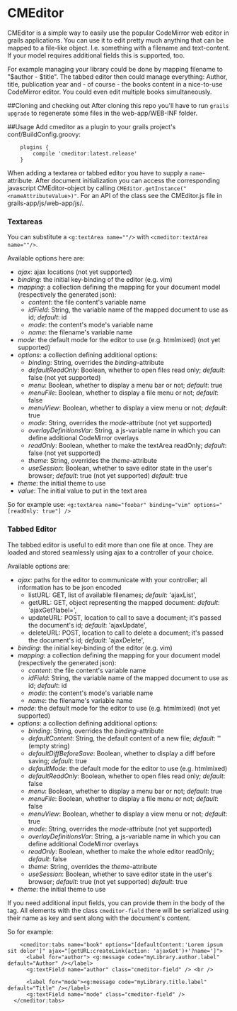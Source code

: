 # CMEditor
CMEditor is a simple way to easily use the popular CodeMirror web editor in grails applications. You can use it to edit pretty much anything that can be mapped to a file-like object. I.e. something with a filename and text-content.
If your model requires additional fields this is supported, too.

For example managing your library could be done by mapping filename to "$author - $title". The tabbed editor then could manage everything: Author, title, publication year and - of course - the books content in a nice-to-use CodeMirror editor. You could even edit multiple books simultaneously.

##Cloning and checking out
After cloning this repo you'll have to run `grails upgrade` to regenerate some files in the web-app/WEB-INF folder.

##Usage
Add cmeditor as a plugin to your grails project's conf/BuildConfig.groovy:
```
    plugins {
        compile 'cmeditor:latest.release'
    }
```

When adding a textarea or tabbed editor you have to supply a `name`-attribute. After document initialization you can access the corresponding javascript CMEditor-object by calling `CMEditor.getInstance("<nameAttributeValue>)"`. For an API of the class see the CMEditor.js file in grails-app/js/web-app/js/.
### Textareas
You can substitute a `<g:textArea name=""/>` with `<cmeditor:textArea name=""/>`.

Available options here are:
  * _ajax_: ajax locations (not yet supported)
  * _binding_: the initial key-binding of the editor (e.g. vim)
  * _mapping_: a collection defining the mapping for your document model (respectively the generated json):
    * _content_: the file content's variable name
    * _idField_: String, the variable name of the mapped document to use as id; _default_: id
    * _mode_: the content's mode's variable name
    * _name_: the filename's variable name
  * _mode_:    the default mode for the editor to use (e.g. htmlmixed) (not yet supported)
  * _options_: a collection defining additional options:
    * _binding_: String, overrides the _binding_-attribute
    * _defaultReadOnly_: Boolean, whether to open files read only; _default_: false (not yet supported)
    * _menu_: Boolean, whether to display a menu bar or not; _default_: true
    * _menuFile_: Boolean, whether to display a file menu or not; _default_: false
    * _menuView_: Boolean, whether to display a view menu or not; _default_: true
    * _mode_: String, overrides the _mode_-attribute (not yet supported)
    * _overlayDefinitionsVar_: String, a js-variable name in which you can define additional CodeMirror overlays
    * _readOnly_: Boolean, whether to make the textArea readOnly; _default_: false (not yet supported)
    * _theme_: String, overrides the _theme_-attribute
    * _useSession_: Boolean, whether to save editor state in the user's browser; _default_: true (not yet supported) _default_: true
  * _theme_:   the initial theme to use
  * _value_: The initial value to put in the text area

So for example use: `<g:textArea name="foobar" binding="vim" options="[readOnly: true"] />`

### Tabbed Editor
The tabbed editor is useful to edit more than one file at once. They are loaded and stored seamlessly using ajax to a controller of your choice.

Available options are:
  * _ajax_: paths for the editor to communicate with your controller; all information has to be json encoded
    * listURL: GET, list of available filenames; _default_: 'ajaxList',
    * getURL: GET, object representing the mapped document: _default_: 'ajaxGet?label=',
    * updateURL: POST, location to call to save a document; it's passed the document's id; _default_: 'ajaxUpdate',
    * deleteURL: POST, location to call to delete a document; it's passed the document's id; _default_: 'ajaxDelete',
  * _binding_: the initial key-binding of the editor (e.g. vim)
  * _mapping_: a collection defining the mapping for your document model (respectively the generated json):
    * _content_: the file content's variable name
    * _idField_: String, the variable name of the mapped document to use as id; _default_: id
    * _mode_: the content's mode's variable name
    * _name_: the filename's variable name
  * _mode_:    the default mode for the editor to use (e.g. htmlmixed) (not yet supported)
  * _options_: a collection defining additional options:
    * _binding_: String, overrides the _binding_-attribute
    * _defaultContent_: String, the default content of a new file; _default_: '' (empty string)
    * _defaultDiffBeforeSave_: Boolean, whether to display a diff before saving; _default_: true
    * _defaultMode_: the default mode for the editor to use (e.g. htmlmixed)
    * _defaultReadOnly_: Boolean, whether to open files read only; _default_: false
    * _menu_: Boolean, whether to display a menu bar or not; _default_: true
    * _menuFile_: Boolean, whether to display a file menu or not; _default_: false
    * _menuView_: Boolean, whether to display a view menu or not; _default_: true
    * _mode_: String, overrides the _mode_-attribute (not yet supported)
    * _overlayDefinitionsVar_: String, a js-variable name in which you can define additional CodeMirror overlays
    * _readOnly_: Boolean, whether to make the whole editor readOnly; _default_: false
    * _theme_: String, overrides the _theme_-attribute
    * _useSession_: Boolean, whether to save editor state in the user's browser; _default_: true (not yet supported) _default_: true
  * _theme_:   the initial theme to use

If you need additional input fields, you can provide them in the body of the tag. All elements with the class `cmeditor-field` there will be serialized using their name as key and sent along with the document's content.

So for example:
```gsp
    <cmeditor:tabs name="book" options="[defaultContent:'Lorem ipsum sit dolor']" ajax="[getURL:createLink(action: 'ajaxGet')+'?name=']">
      <label for="author"> <g:message code="myLibrary.author.label" default="Author" /></label>
      <g:textField name="author" class="cmeditor-field" /> <br />

      <label for="mode"><g:message code="myLibrary.title.label" default="Title" /></label>
      <g:textField name="mode" class="cmeditor-field" />
  </cmeditor:tabs>
```
